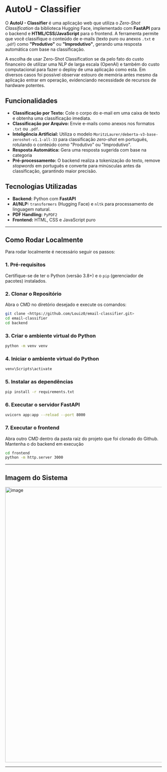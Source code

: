 # AutoU - Classifier

O **AutoU - Classifier** é uma aplicação web que utiliza o *Zero-Shot Classification* da biblioteca Hugging Face, implementado com **FastAPI** para o backend e **HTML/CSS/JavaScript** para o frontend. A ferramenta permite que você classifique o conteúdo de e-mails (texto puro ou anexos `.txt` e `.pdf`) como **"Produtivo"** ou **"Improdutivo"**, gerando uma resposta automática com base na classificação.   

A escolha de usar Zero-Shot Classification se da pelo fato do custo financeiro de utilizar uma NLP de larga escala (OpenAI) e também do custo computacional para fazer o deploy de uma aplicação como esta. Em diversos casos foi possível observar estouro de memória antes mesmo da aplicação entrar em operação, evidenciando necessidade de recursos de hardware potentes.

## Funcionalidades

* **Classificação por Texto:** Cole o corpo do e-mail em uma caixa de texto e obtenha uma classificação imediata.
* **Classificação por Arquivo:** Envie e-mails como anexos nos formatos `.txt` ou `.pdf`.
* **Inteligência Artificial:** Utiliza o modelo `MoritzLaurer/deberta-v3-base-zeroshot-v1.1-all-33` para classificação *zero-shot* em português, rotulando o conteúdo como "Produtivo" ou "Improdutivo".
* **Resposta Automática:** Gera uma resposta sugerida com base na categoria
* **Pré-processamento:** O backend realiza a tokenização do texto, remove *stopwords* em português e converte para minúsculas antes da classificação, garantindo maior precisão.

## Tecnologias Utilizadas

* **Backend:** Python com **FastAPI**
* **AI/NLP:** `transformers` (Hugging Face) e `nltk` para processamento de linguagem natural.
* **PDF Handling:** `PyPDF2`
* **Frontend:** HTML, CSS e JavaScript puro

---

## Como Rodar Localmente

Para rodar localmente é necessário seguir os passos:

### 1. Pré-requisitos

Certifique-se de ter o Python (versão 3.8+) e o `pip` (gerenciador de pacotes) instalados.

### 2. Clonar o Repositório

Abra o CMD no diretório desejado e execute os comandos:

```bash
git clone <https://github.com/Louiz0/email-classifier.git>
cd email-classifier
cd backend
```
### 3. Criar o ambiente virtual do Python

```bash
python -m venv venv
```

### 4. Iniciar o ambiente virtual do Python

```bash
venv\Scripts\activate
```

### 5. Instalar as dependências

```bash
pip install -r requirements.txt
```

### 6. Executar o servidor FastAPI

```bash
uvicorn app:app --reload --port 8000
```

### 7. Executar o frontend

Abra outro CMD dentro da pasta raiz do projeto que foi clonado do Github. Mantenha o do backend em execução
```bash
cd frontend
python -m http.server 3000
```
---
## Imagem do Sistema
<img width="1888" height="887" alt="image" src="https://github.com/user-attachments/assets/ad856906-95f8-42e2-a9fe-252f09025df8" />

---
